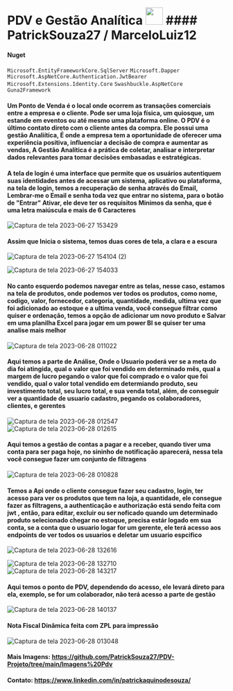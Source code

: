 # PDV e Gestão Analítica <img src="https://cdn-icons-png.flaticon.com/128/6132/6132221.png" width="40"> #### PatrickSouza27 / MarceloLuiz12

#### Nuget 
```Microsoft.EntityFrameworkCore.SqlServer```
```Microsoft.Dapper```
```Microsoft.AspNetCore.Authentication.JwtBearer```
```Microsoft.Extensions.Identity.Core```
```Swashbuckle.AspNetCore```
```Guna2Framework```

#### Um Ponto de Venda é o local onde ocorrem as transações comerciais entre a empresa e o cliente. Pode ser uma loja física, um quiosque, um estande em eventos ou até mesmo uma plataforma online. O PDV é o último contato direto com o cliente antes da compra. Ele possui uma gestão Analiítica, É onde a empresa tem a oportunidade de oferecer uma experiência positiva, influenciar a decisão de compra e aumentar as vendas, A Gestão Analítica é a prática de coletar, analisar e interpretar dados relevantes para tomar decisões embasadas e estratégicas.

#### A tela de login é uma interface que permite que os usuários autentiquem suas identidades antes de acessar um sistema, aplicativo ou plataforma, na tela de login, temos a recuperação de senha através do Email, Lembrar-me o Email e senha toda vez que entrar no sistema, para o botão de "Entrar" Ativar, ele deve ter os requisitos Minimos da senha, que é uma letra maiúscula e mais de 6 Caracteres

![Captura de tela 2023-06-27 153429](https://github.com/PatrickSouza27/PDV-Projeto/assets/77933748/76e589b6-4f0a-4e67-a009-617554fcd3c9)

#### Assim que Inicia o sistema, temos duas cores de tela, a clara e a escura 

![Captura de tela 2023-06-27 154104 (2)](https://github.com/PatrickSouza27/PDV-Projeto/assets/77933748/bdb0c7d8-e0db-4679-9773-a6bb148e0061)

![Captura de tela 2023-06-27 154033](https://github.com/PatrickSouza27/PDV-Projeto/assets/77933748/b90b8b39-7262-416f-829c-bf0714199995)


#### No canto esquerdo podemos navegar entre as telas, nesse caso, estamos na tela de produtos, onde podemos ver todos os produtos, como nome, codigo, valor, fornecedor,  categoria, quantidade, medida, ultima vez que foi adicionado ao estoque e a ultima venda, você consegue filtrar como quiser e ordenação, temos a opção de adicionar um novo produto e Salvar em uma planilha Excel para jogar em um power BI se quiser ter uma analise mais melhor

![Captura de tela 2023-06-28 011022](https://github.com/PatrickSouza27/PDV-Projeto/assets/77933748/6a642ae5-7485-4305-a5af-a03fa589b0d9)

#### Aqui temos a parte de Análise, Onde o Usuario poderá ver se a meta do dia foi atingida, qual o valor que foi vendido em determinado mês, qual a margem de lucro pegando o valor que foi comprado e o valor que foi vendido, qual o valor total vendido em determiando produto, seu investimento total, seu lucro total, e sua venda total, além, de conseguir ver a quantidade de usuario cadastro, pegando os colaboradores, clientes, e gerentes

![Captura de tela 2023-06-28 012547](https://github.com/PatrickSouza27/PDV-Projeto/assets/77933748/1b0cc1f4-0cd4-47a2-bfbc-b72bfaeb0fd1)
![Captura de tela 2023-06-28 012615](https://github.com/PatrickSouza27/PDV-Projeto/assets/77933748/659ed070-70c7-42d2-b2f2-4089296919e2)

#### Aqui temos a gestão de contas a pagar e a receber, quando tiver uma conta para ser paga hoje, no sininho de notificação aparecerá, nessa tela você consegue fazer um conjunto de filtragens

![Captura de tela 2023-06-28 010828](https://github.com/PatrickSouza27/PDV-Projeto/assets/77933748/8202307e-1add-4279-9f7d-06298af0111e)

#### Temos a Api onde o cliente consegue fazer seu cadastro, login, ter acesso para ver os produtos que tem na loja, a quantidade, ele consegue fazer as filtragens, a authenticação e authorização está sendo feita com jwt , então, para editar, excluir ou ser noficado quando um determinado produto selecionado chegar no estoque, precisa estár logado em sua conta, se a conta que o usuario logar for um gerente, ele terá acesso aos endpoints de ver todos os usuarios e deletar um usuario espcifico


![Captura de tela 2023-06-28 132616](https://github.com/PatrickSouza27/PDV-Projeto/assets/77933748/fe727e9c-4bb4-4ed9-9b15-132fc6712097)

![Captura de tela 2023-06-28 132710](https://github.com/PatrickSouza27/PDV-Projeto/assets/77933748/43ec613e-5318-4089-bbaa-fbe4f8e66aa1)
![Captura de tela 2023-06-28 143217](https://github.com/PatrickSouza27/PDV-Projeto/assets/77933748/505f951a-f7ee-42f3-9208-ef3857db1e8e)


#### Aqui temos o ponto de PDV, dependendo do acesso, ele levará direto para ela, exemplo, se for um colaborador, não terá acesso a parte de gestão

![Captura de tela 2023-06-28 140137](https://github.com/PatrickSouza27/PDV-Projeto/assets/77933748/bf7e1e9f-3176-40a3-a1f4-c2394478c21a)

#### Nota Fiscal Dinâmica feita com ZPL para impressão

![Captura de tela 2023-06-28 013048](https://github.com/PatrickSouza27/PDV-Projeto/assets/77933748/659b395f-7c1c-4cf1-af1c-8847861e519c)

#### Mais Imagens: https://github.com/PatrickSouza27/PDV-Projeto/tree/main/Imagens%20Pdv

#### Contato: https://www.linkedin.com/in/patrickaquinodesouza/
